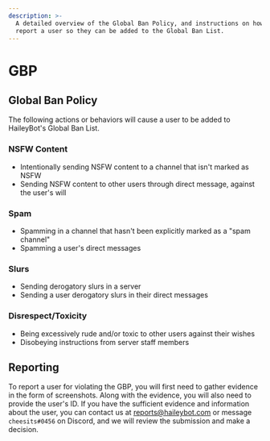 ```yaml
---
description: >-
  A detailed overview of the Global Ban Policy, and instructions on how to
  report a user so they can be added to the Global Ban List.
---
```


# GBP

## Global Ban Policy

The following actions or behaviors will cause a user to be added to HaileyBot's Global Ban List.

### NSFW Content

* Intentionally sending NSFW content to a channel that isn't marked as NSFW
* Sending NSFW content to other users through direct message, against the user's will

### Spam

* Spamming in a channel that hasn't been explicitly marked as a "spam channel"
* Spamming a user's direct messages

### Slurs

* Sending derogatory slurs in a server
* Sending a user derogatory slurs in their direct messages

### Disrespect/Toxicity

* Being excessively rude and/or toxic to other users against their wishes
* Disobeying instructions from server staff members

## Reporting

To report a user for violating the GBP, you will first need to gather evidence in the form of screenshots. Along with the evidence, you will also need to provide the user's ID. If you have the sufficient evidence and information about the user, you can contact us at [reports@haileybot.com](mailto:reports@haileybot.com) or message `cheesits#0456` on Discord, and we will review the submission and make a decision.

